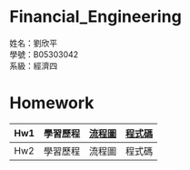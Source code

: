 # Financial_Engineering
姓名：劉欣平  
學號：B05303042  
系級：經濟四  
  
# Homework
|Hw1|學習歷程|[流程圖](https://github.com/payko/Financial_Engineering/blob/master/Hw1/%E6%B5%81%E7%A8%8B%E5%9C%96.jpg)|[程式碼](https://github.com/payko/Financial_Engineering/blob/master/Hw1/%E6%9C%AC%E9%87%91%E5%B9%B3%E5%9D%87%E6%94%A4%E9%82%84%E8%A9%A6%E7%AE%97.ipynb)|
|--|--|--|--|
|Hw2|學習歷程|流程圖|程式碼|
